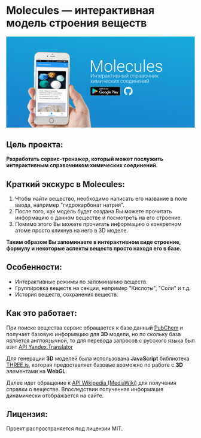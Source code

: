 # Molecules — интерактивная модель строения веществ
![banner](https://github.com/AZbang/media-storage/blob/master/Molecules/screen.png)

## Цель проекта: 
**Разработать сервис-тренажер, который может послужить интерактивным справочником химических соединений.**

## Краткий экскурс в Molecules:
1. Чтобы найти вещество, необходимо написать его название в поле ввода, например "гидрокарбонат натрия".
2. После того, как модель будет создана Вы можете прочитать информацию о данном веществе и посмотреть на его строение. 
3. Помимо этого Вы можете прочитать информацию о конкретном атоме просто кликнув на него в 3D моделе.

**Таким образом Вы запоминаете в интерактивном виде строение, формулу и некоторые аспекты веществ просто находя его в базе.**

## Особенности:
* Интерактивные режимы по запоминанию веществ.
* Группировка веществ на секции, например "Кислоты", "Соли" и т.д.
* История веществ, сохранения веществ.

## Как это работает:
При поиске вещества сервис обращается к базе данный [PubChem](https://pubchem.ncbi.nlm.nih.gov) и получает базовую информацию для **3D** модели, но по скольку база является англоязычной, то для перевода запросов с русского языка был взят [API Yandex.Translator](https://tech.yandex.ru/translate/)

Для генерации **3D**  моделей была использована **JavaScript** библиотека [THREE.js](https://github.com/mrdoob/three.js), которая предоставляет базовые возможно по работе с **3D** элементами на **WebGL**.

Далее идет обращение к [API Wikipedia (MediaWiki)](https://www.mediawiki.org/wiki/MediaWiki/ru) для получения справки о веществе. Впоследствии полученная информация динамически отображается на сайте.

## Лицензия:
Проект распространяется под лицензии MIT.
